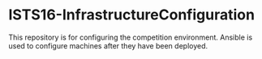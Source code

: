 # ISTS16-InfrastructureConfiguration
This repository is for configuring the competition environment. Ansible is used to configure machines after they have been deployed.
